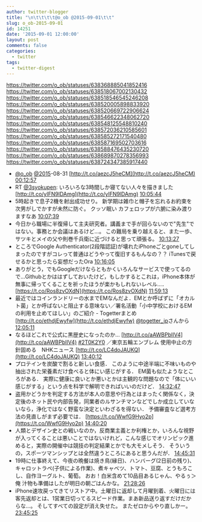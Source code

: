 ```yaml
---
author: twitter-blogger
title: "\n\t\t\t\t@o_ob @2015-09-01\t\t"
slug: o_ob-2015-09-01
id: 14251
date: '2015-09-01 12:00:00'
layout: post
comments: false
categories:
  - twitter
tags:
  - twitter-digest
---
```


https://twitter.com/o_ob/statuses/638368885041852416 https://twitter.com/o_ob/statuses/638518067002130432 https://twitter.com/o_ob/statuses/638518546545246208 https://twitter.com/o_ob/statuses/638520005898833920 https://twitter.com/o_ob/statuses/638520669722906624 https://twitter.com/o_ob/statuses/638546622348062720 https://twitter.com/o_ob/statuses/638548125548810240 https://twitter.com/o_ob/statuses/638572036210585601 https://twitter.com/o_ob/statuses/638585272171540480 https://twitter.com/o_ob/statuses/638587169502703616 https://twitter.com/o_ob/statuses/638588476435230720 https://twitter.com/o_ob/statuses/638689870278356993 https://twitter.com/o_ob/statuses/638724347385917440  

*   [@o_ob](https://twitter.com/o_ob) [@2015](https://twitter.com/2015)-08-31 [http://t.co/aezcJ5heCM](http://t.co/aezcJ5heCM) [00:12:57](https://twitter.com/o_ob/statuses/638368885041852416)
*   RT [@3syokupen](https://twitter.com/3syokupen): いろいろな3時間しか寝てない人々を描きました [http://t.co/yIFN9lDAmg](http://t.co/yIFN9lDAmg) [10:05:44](https://twitter.com/o_ob/statuses/638518067002130432)
*   5時起きで息子2機を射出成功せり。 新学期は雑巾と帽子を忘れるお約束を次男がしでかすが未然に防ぐ。 クッソ眠い カフェロップが六腑に染み渡りますなあ [10:07:39](https://twitter.com/o_ob/statuses/638518546545246208)
*   今日から職場に半復帰して主夫研究者。講義まで手が回らないので"先生"ではない。事務とか会議はあるけど...。 この難局を乗り越えると、また一歩、サツキとメイの父や則巻千兵衛に近づけると思って頑張る。 [10:13:27](https://twitter.com/o_ob/statuses/638520005898833920)
*   ところでGoogle Authenticator(2段階認証)が壊れたiPhoneごとgoneしてしまったのですがコレって普通はどうやって復旧するもんなの？？ iTunesで戻せるかと思ったら妄想だったOra [10:16:05](https://twitter.com/o_ob/statuses/638520669722906624)
*   ありがとう，でもGoogleだけならともかくいろんなサービスで使ってるので…Githubとかははずしておいたけど，もしかするとこれは，iPhone本体が無事に帰ってくることを祈ったほうが楽かもしれないレベル…． [https://t.co/Ros8zvOXdN](https://t.co/Ros8zvOXdN) [11:59:13](https://twitter.com/o_ob/statuses/638546622348062720)
*   最近ではコインランドリーの水までEMなんだよ．EMとか呼ばずに「オカルト菌」とか呼ばないと阻止する意味ない／署名活動「小中学校におけるEMの利用を止めてほしい」のご紹介 - Togetterまとめ [http://t.co/ethdjEwyfw](http://t.co/ethdjEwyfw) [@togetter_jp](https://twitter.com/togetter_jp)さんから [12:05:11](https://twitter.com/o_ob/statuses/638548125548810240)
*   なるほどこれで公式に黒歴史になったのか… [http://t.co/aAWBPblIV4](http://t.co/aAWBPblIV4) [#2T0K2Y0](https://twitter.com/search?q=%232T0K2Y0&src=hash) ／東京五輪エンブレム 使用中止の方針固める　NHKニュース [http://t.co/LC4doJAUKQ](http://t.co/LC4doJAUKQ) [13:40:12](https://twitter.com/o_ob/statuses/638572036210585601)
*   プロテインを炭酸で割ると新しい食感． このように中途半端に不味いものや抽出された栄養素だけ食べると体にい感じがする． EM菌も似たようなところがある． 実際に健康に良いとか悪いとかは主観的な問題なので「体にいい感じがする」という点を科学で解明できればいいのだけど． [14:32:47](https://twitter.com/o_ob/statuses/638585272171540480)
*   盗用かどうかを判定する方法が本人の意思や行為とはまったく関係なく，決定後のネット民や内部告発，同業者のルサンチマンなどでしか成立していないなら，浄化ではなく野蛮な決定といわざるを得ない． 予備審査など選考方法の見直しがまず必要では． [https://t.co/WwfG9Hyo2p](https://t.co/WwfG9Hyo2p) [14:40:20](https://twitter.com/o_ob/statuses/638587169502703616)
*   人類とデザイン史との戦いなのか，反商業主義とか利権とか，いろんな視野が入ってくることは悪いことではないけれど，こんな感じでオリンピック進めると，実際の開催中は競技の判定結果とかでも大モメしそう． そういうの，スポーツマンシップとは全然違うところにあると思うんだが． [14:45:31](https://twitter.com/o_ob/statuses/638588476435230720)
*   19時に仕事終えて、今夜の晩餐は焼き鳥(縁日)、ハンバーグ(2日前の残り)、キャロットラペ(子供による作業)、煮キャベツ、トマト、豆腐、とうもろこし、自作ヨーグルト、葡萄。 おお！白米含めて10品目あるじゃん、やるぅ＞俺 汁物も準備はしたが明日の朝ごはんかな。 [21:28:26](https://twitter.com/o_ob/statuses/638689870278356993)
*   iPhone速攻戻ってきてリストア中。土曜日に返却して月曜到着、火曜日には客先返却とは、1営業日切ってるスピード作業。まあ新品送り返すだけだからな...。 そしてすべての設定が消え失せた。 またゼロからやり直しかー。 [23:45:25](https://twitter.com/o_ob/statuses/638724347385917440)